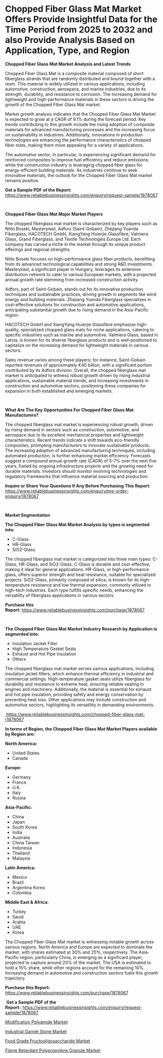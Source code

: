 <p><h1>Chopped Fiber Glass Mat Market Offers Provide Insightful Data for the Time Period from 2025 to 2032 and also Provide Analysis Based on Application, Type, and Region</h1></p><p><strong>Chopped Fiber Glass Mat Market Analysis and Latest Trends</strong></p>
<p><p>Chopped Fiber Glass Mat is a composite material composed of short fiberglass strands that are randomly distributed and bound together with a resin. This material is widely utilized in various applications, including automotive, construction, aerospace, and marine industries, due to its strength, durability, and resistance to corrosion. The increasing demand for lightweight and high-performance materials in these sectors is driving the growth of the Chopped Fiber Glass Mat market.</p><p>Market growth analysis indicates that the Chopped Fiber Glass Mat Market is expected to grow at a CAGR of 9.1% during the forecast period. Key trends contributing to this growth include the rising adoption of composite materials for advanced manufacturing processes and the increasing focus on sustainability in industries. Additionally, innovations in production technologies are enhancing the performance characteristics of chopped fiber mats, making them more appealing for a variety of applications. </p><p>The automotive sector, in particular, is experiencing significant demand for reinforced composites to improve fuel efficiency and reduce emissions, while the construction industry is leveraging chopped fiber glass for energy-efficient building materials. As industries continue to seek innovative materials, the outlook for the Chopped Fiber Glass Mat market remains positive.</p></p>
<p><strong>Get a Sample PDF of the Report:&nbsp;</strong> <a href="https://www.reliablebusinessinsights.com/enquiry/request-sample/1878067?utm_campaign=1847&utm_medium=2&utm_source=Github&utm_content=ia&utm_term=04022025&utm_id=chopped-fiber-glass-mat">https://www.reliablebusinessinsights.com/enquiry/request-sample/1878067</a></p>
<p>&nbsp;</p>
<p><strong>Chopped Fiber Glass Mat Major Market Players</strong></p>
<p><p>The chopped fiberglass mat market is characterized by key players such as Nitto Boseki, Masterplast, Adfors (Saint-Gobain), Zhejiang Yuanda Fiberglass, HACOTECH GmbH, XiangYang Huierjie Glassfibre, Valmiera Glass, Grand Fiberglass, and Textile Technologies Europe Ltd. Each company has carved a niche in the market through its unique product offerings and regional strengths.</p><p>Nitto Boseki focuses on high-performance glass fiber products, benefiting from its advanced technological capabilities and strong R&D investments. Masterplast, a significant player in Hungary, leverages its extensive distribution network to cater to various European markets, with a projected annual growth rate stemming from increased construction activity.</p><p>Adfors, part of Saint-Gobain, stands out for its innovative production techniques and sustainable practices, driving growth in segments like wind energy and building materials. Zhejiang Yuanda Fiberglass specializes in cost-effective solutions for construction and automotive applications, anticipating substantial growth due to rising demand in the Asia-Pacific region.</p><p>HACOTECH GmbH and XiangYang Huierjie Glassfibre emphasize high-quality, specialized chopped glass mats for niche applications, catering to specific industries such as marine and automotive. Valmiera Glass, based in Latvia, is known for its diverse fiberglass products and is well-positioned to capitalize on the increasing demand for lightweight materials in various sectors.</p><p>Sales revenue varies among these players; for instance, Saint-Gobain reported revenues of approximately €40 billion, with a significant portion contributed by its Adfors division. Overall, the chopped fiberglass mat market is anticipated to witness robust growth driven by rising industrial applications, sustainable material trends, and increasing investments in construction and automotive sectors, positioning these companies for expansion in both established and emerging markets.</p></p>
<p>&nbsp;</p>
<p><strong>What Are The Key Opportunities For Chopped Fiber Glass Mat Manufacturers?</strong></p>
<p><p>The chopped fiberglass mat market is experiencing robust growth, driven by rising demand in sectors such as construction, automotive, and aerospace due to its excellent mechanical properties and lightweight characteristics. Recent trends indicate a shift towards eco-friendly composites, prompting manufacturers to innovate sustainable products. The increasing adoption of advanced manufacturing techniques, including automated production, is further enhancing market efficiency. Forecasts suggest a compound annual growth rate (CAGR) of 5-7% over the next five years, fueled by ongoing infrastructure projects and the growing need for durable materials. Investors should monitor evolving technologies and regulatory frameworks that influence material sourcing and production.</p></p>
<p><strong>Inquire or Share Your Questions If Any Before Purchasing This Report:</strong> <a href="https://www.reliablebusinessinsights.com/enquiry/pre-order-enquiry/1878067?utm_campaign=1847&utm_medium=2&utm_source=Github&utm_content=ia&utm_term=04022025&utm_id=chopped-fiber-glass-mat">https://www.reliablebusinessinsights.com/enquiry/pre-order-enquiry/1878067</a></p>
<p>&nbsp;</p>
<p><strong>Market Segmentation</strong></p>
<p><strong>The Chopped Fiber Glass Mat Market Analysis by types is segmented into:</strong></p>
<p><ul><li>C-Glass</li><li>HR-Glass</li><li>SiO2-Glass</li></ul></p>
<p><p>The chopped fiberglass mat market is categorized into three main types: C-Glass, HR-Glass, and SiO2-Glass. C-Glass is durable and cost-effective, making it ideal for general applications. HR-Glass, or high-performance glass, offers superior strength and heat resistance, suitable for specialized projects. SiO2-Glass, primarily composed of silica, is known for its high-temperature resistance and low thermal expansion, commonly utilized in high-tech industries. Each type fulfills specific needs, enhancing the versatility of fiberglass applications in various sectors.</p></p>
<p><strong>Purchase this Report:&nbsp;</strong><a href="https://www.reliablebusinessinsights.com/purchase/1878067?utm_campaign=1847&utm_medium=2&utm_source=Github&utm_content=ia&utm_term=04022025&utm_id=chopped-fiber-glass-mat">https://www.reliablebusinessinsights.com/purchase/1878067</a></p>
<p>&nbsp;</p>
<p><strong>The Chopped Fiber Glass Mat Market Industry Research by Application is segmented into:</strong></p>
<p><ul><li>Insulation Jacket Filler</li><li>High Temperature Gasket Seals</li><li>Exhaust and Hot Pipe Insulation</li><li>Others</li></ul></p>
<p><p>The chopped fiberglass mat market serves various applications, including insulation jacket fillers, which enhance thermal efficiency in industrial and commercial settings. High-temperature gasket seals utilize fiberglass for durability and resistance to extreme heat, ensuring reliable sealing in engines and machinery. Additionally, the material is essential for exhaust and hot pipe insulation, providing safety and energy conservation by preventing heat loss. Other applications may include construction and automotive sectors, highlighting its versatility in demanding environments.</p></p>
<p><a href="https://www.reliablebusinessinsights.com/chopped-fiber-glass-mat-r1878067?utm_campaign=1847&utm_medium=2&utm_source=Github&utm_content=ia&utm_term=04022025&utm_id=chopped-fiber-glass-mat">&nbsp;https://www.reliablebusinessinsights.com/chopped-fiber-glass-mat-r1878067</a></p>
<p><strong>In terms of Region, the Chopped Fiber Glass Mat Market Players available by Region are:</strong></p>
<p>
    <p> <strong> North America: </strong>
        <ul>
            <li>United States</li>
            <li>Canada</li>
        </ul>
        </p> 
    <p> <strong> Europe: </strong>
        <ul>
            <li>Germany</li>
            <li>France</li>
            <li>U.K.</li>
            <li>Italy</li>
            <li>Russia</li>
        </ul>
        </p> 
    <p> <strong> Asia-Pacific: </strong>
        <ul>
            <li>China</li>
            <li>Japan</li>
            <li>South Korea</li>
            <li>India</li>
            <li>Australia</li>
            <li>China Taiwan</li>
            <li>Indonesia</li>
            <li>Thailand</li>
            <li>Malaysia</li>
        </ul>
        </p> 
    <p> <strong> Latin America: </strong>
        <ul>
            <li>Mexico</li>
            <li>Brazil</li>
            <li>Argentina Korea</li>
            <li>Colombia</li>
        </ul>
        </p> 
    <p> <strong> Middle East & Africa: </strong>
        <ul>
            <li>Turkey</li>
            <li>Saudi</li>
            <li>Arabia</li>
            <li>UAE</li>
            <li>Korea</li>
        </ul>
    </p>
    </p>
<p><p>The Chopped Fiber Glass Mat market is witnessing notable growth across various regions. North America and Europe are expected to dominate the market, with shares estimated at 30% and 25%, respectively. The Asia-Pacific region, particularly China, is emerging as a significant player, projected to capture around 20% of the market. The USA is estimated to hold a 15% share, while other regions account for the remaining 10%. Increasing demand in automotive and construction sectors fuels this growth trajectory.</p></p>
<p><strong>Purchase this Report: </strong><a href="https://www.reliablebusinessinsights.com/purchase/1878067?utm_campaign=1847&utm_medium=2&utm_source=Github&utm_content=ia&utm_term=04022025&utm_id=chopped-fiber-glass-mat">https://www.reliablebusinessinsights.com/purchase/1878067</a></p>
<p>&nbsp;<strong>Get a Sample PDF of the Report:&nbsp;&nbsp;</strong><a href="https://www.reliablebusinessinsights.com/enquiry/request-sample/1878067?utm_campaign=1847&utm_medium=2&utm_source=Github&utm_content=ia&utm_term=04022025&utm_id=chopped-fiber-glass-mat">https://www.reliablebusinessinsights.com/enquiry/request-sample/1878067</a></p>
<p><strong></strong></p>
<p><p><a href="https://github.com/ezahdyre/Market-Research-Report-List-1/blob/main/modification-polyamide-market.md?utm_campaign=1847&utm_medium=2&utm_source=Github&utm_content=ia&utm_term=04022025&utm_id=chopped-fiber-glass-mat">Modification Polyamide Market</a></p><p><a href="https://github.com/taxyevgwlle/Market-Research-Report-List-1/blob/main/industrial-garnet-stone-market.md?utm_campaign=1847&utm_medium=2&utm_source=Github&utm_content=ia&utm_term=04022025&utm_id=chopped-fiber-glass-mat">Industrial Garnet Stone Market</a></p><p><a href="https://github.com/kaqiewan/Market-Research-Report-List-1/blob/main/food-grade-fructooligosaccharide-market.md?utm_campaign=1847&utm_medium=2&utm_source=Github&utm_content=ia&utm_term=04022025&utm_id=chopped-fiber-glass-mat">Food Grade Fructooligosaccharide Market</a></p><p><a href="https://github.com/verikaahova/Market-Research-Report-List-1/blob/main/flame-retardant-polypropylene-granule-market.md?utm_campaign=1847&utm_medium=2&utm_source=Github&utm_content=ia&utm_term=04022025&utm_id=chopped-fiber-glass-mat">Flame Retardant Polypropylene Granule Market</a></p></p>